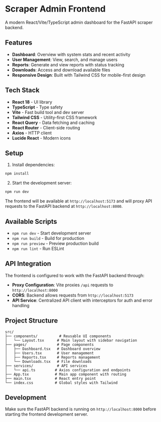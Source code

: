 # Scraper Admin Frontend

A modern React/Vite/TypeScript admin dashboard for the FastAPI scraper backend.

## Features

- **Dashboard**: Overview with system stats and recent activity
- **User Management**: View, search, and manage users
- **Reports**: Generate and view reports with status tracking
- **Downloads**: Access and download available files
- **Responsive Design**: Built with Tailwind CSS for mobile-first design

## Tech Stack

- **React 18** - UI library
- **TypeScript** - Type safety
- **Vite** - Fast build tool and dev server
- **Tailwind CSS** - Utility-first CSS framework
- **React Query** - Data fetching and caching
- **React Router** - Client-side routing
- **Axios** - HTTP client
- **Lucide React** - Modern icons

## Setup

1. Install dependencies:
```bash
npm install
```

2. Start the development server:
```bash
npm run dev
```

The frontend will be available at `http://localhost:5173` and will proxy API requests to the FastAPI backend at `http://localhost:8000`.

## Available Scripts

- `npm run dev` - Start development server
- `npm run build` - Build for production
- `npm run preview` - Preview production build
- `npm run lint` - Run ESLint

## API Integration

The frontend is configured to work with the FastAPI backend through:

- **Proxy Configuration**: Vite proxies `/api` requests to `http://localhost:8000`
- **CORS**: Backend allows requests from `http://localhost:5173`
- **API Service**: Centralized API client with interceptors for auth and error handling

## Project Structure

```
src/
├── components/          # Reusable UI components
│   └── Layout.tsx      # Main layout with sidebar navigation
├── pages/              # Page components
│   ├── Dashboard.tsx   # Dashboard overview
│   ├── Users.tsx       # User management
│   ├── Reports.tsx     # Reports management
│   └── Downloads.tsx   # File downloads
├── services/           # API services
│   └── api.ts         # Axios configuration and endpoints
├── App.tsx            # Main app component with routing
├── main.tsx           # React entry point
└── index.css          # Global styles with Tailwind
```

## Development

Make sure the FastAPI backend is running on `http://localhost:8000` before starting the frontend development server.
